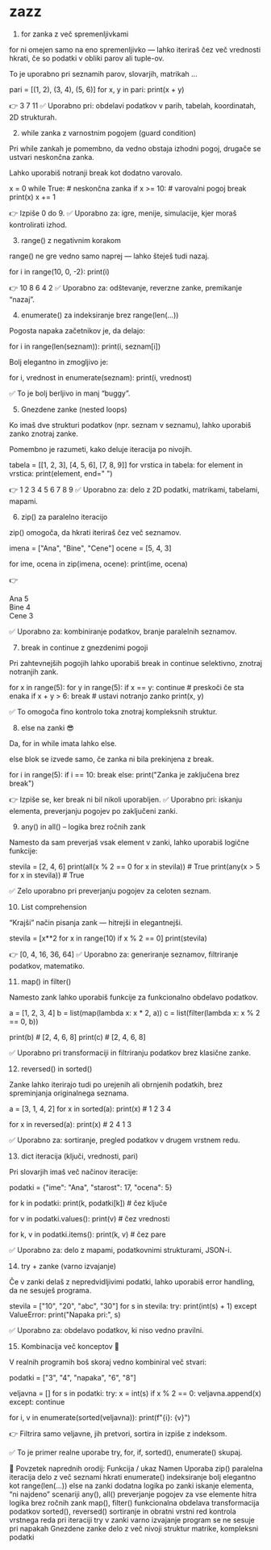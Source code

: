 # zazz
1. for zanka z več spremenljivkami

for ni omejen samo na eno spremenljivko — lahko iteriraš čez več vrednosti hkrati, če so podatki v obliki parov ali tuple-ov.

To je uporabno pri seznamih parov, slovarjih, matrikah …

pari = [(1, 2), (3, 4), (5, 6)]
for x, y in pari:
    print(x + y)


👉 3 7 11
✅ Uporabno pri: obdelavi podatkov v parih, tabelah, koordinatah, 2D strukturah.

2. while zanka z varnostnim pogojem (guard condition)

Pri while zankah je pomembno, da vedno obstaja izhodni pogoj, drugače se ustvari neskončna zanka.

Lahko uporabiš notranji break kot dodatno varovalo.

x = 0
while True:  # neskončna zanka
    if x >= 10:  # varovalni pogoj
        break
    print(x)
    x += 1


👉 Izpiše 0 do 9.
✅ Uporabno za: igre, menije, simulacije, kjer moraš kontrolirati izhod.

3. range() z negativnim korakom

range() ne gre vedno samo naprej — lahko šteješ tudi nazaj.

for i in range(10, 0, -2):
    print(i)


👉 10 8 6 4 2
✅ Uporabno za: odštevanje, reverzne zanke, premikanje “nazaj”.

4. enumerate() za indeksiranje brez range(len(...))

Pogosta napaka začetnikov je, da delajo:

for i in range(len(seznam)):
    print(i, seznam[i])


Bolj elegantno in zmogljivo je:

for i, vrednost in enumerate(seznam):
    print(i, vrednost)


✅ To je bolj berljivo in manj “buggy”.

5. Gnezdene zanke (nested loops)

Ko imaš dve strukturi podatkov (npr. seznam v seznamu), lahko uporabiš zanko znotraj zanke.

Pomembno je razumeti, kako deluje iteracija po nivojih.

tabela = [[1, 2, 3], [4, 5, 6], [7, 8, 9]]
for vrstica in tabela:
    for element in vrstica:
        print(element, end=" ")


👉 1 2 3 4 5 6 7 8 9
✅ Uporabno za: delo z 2D podatki, matrikami, tabelami, mapami.

6. zip() za paralelno iteracijo

zip() omogoča, da hkrati iteriraš čez več seznamov.

imena = ["Ana", "Bine", "Cene"]
ocene = [5, 4, 3]

for ime, ocena in zip(imena, ocene):
    print(ime, ocena)


👉

Ana 5  
Bine 4  
Cene 3


✅ Uporabno za: kombiniranje podatkov, branje paralelnih seznamov.

7. break in continue z gnezdenimi pogoji

Pri zahtevnejših pogojih lahko uporabiš break in continue selektivno, znotraj notranjih zank.

for x in range(5):
    for y in range(5):
        if x == y:
            continue  # preskoči če sta enaka
        if x + y > 6:
            break     # ustavi notranjo zanko
        print(x, y)


✅ To omogoča fino kontrolo toka znotraj kompleksnih struktur.

8. else na zanki 😎

Da, for in while imata lahko else.

else blok se izvede samo, če zanka ni bila prekinjena z break.

for i in range(5):
    if i == 10:
        break
else:
    print("Zanka je zaključena brez break")


👉 Izpiše se, ker break ni bil nikoli uporabljen.
✅ Uporabno pri: iskanju elementa, preverjanju pogojev po zaključeni zanki.

9. any() in all() – logika brez ročnih zank

Namesto da sam preverjaš vsak element v zanki, lahko uporabiš logične funkcije:

stevila = [2, 4, 6]
print(all(x % 2 == 0 for x in stevila))  # True
print(any(x > 5 for x in stevila))       # True


✅ Zelo uporabno pri preverjanju pogojev za celoten seznam.

10. List comprehension

“Krajši” način pisanja zank — hitrejši in elegantnejši.

stevila = [x**2 for x in range(10) if x % 2 == 0]
print(stevila)


👉 [0, 4, 16, 36, 64]
✅ Uporabno za: generiranje seznamov, filtriranje podatkov, matematiko.

11. map() in filter()

Namesto zank lahko uporabiš funkcije za funkcionalno obdelavo podatkov.

a = [1, 2, 3, 4]
b = list(map(lambda x: x * 2, a))
c = list(filter(lambda x: x % 2 == 0, b))

print(b)  # [2, 4, 6, 8]
print(c)  # [2, 4, 6, 8]


✅ Uporabno pri transformaciji in filtriranju podatkov brez klasične zanke.

12. reversed() in sorted()

Zanke lahko iterirajo tudi po urejenih ali obrnjenih podatkih, brez spreminjanja originalnega seznama.

a = [3, 1, 4, 2]
for x in sorted(a):
    print(x)  # 1 2 3 4

for x in reversed(a):
    print(x)  # 2 4 1 3


✅ Uporabno za: sortiranje, pregled podatkov v drugem vrstnem redu.

13. dict iteracija (ključi, vrednosti, pari)

Pri slovarjih imaš več načinov iteracije:

podatki = {"ime": "Ana", "starost": 17, "ocena": 5}

for k in podatki:
    print(k, podatki[k])            # čez ključe

for v in podatki.values():
    print(v)                        # čez vrednosti

for k, v in podatki.items():
    print(k, v)                     # čez pare


✅ Uporabno za: delo z mapami, podatkovnimi strukturami, JSON-i.

14. try + zanke (varno izvajanje)

Če v zanki delaš z nepredvidljivimi podatki, lahko uporabiš error handling, da ne sesuješ programa.

stevila = ["10", "20", "abc", "30"]
for s in stevila:
    try:
        print(int(s) + 1)
    except ValueError:
        print("Napaka pri:", s)


✅ Uporabno za: obdelavo podatkov, ki niso vedno pravilni.

15. Kombinacija več konceptov 💪

V realnih programih boš skoraj vedno kombiniral več stvari:

podatki = ["3", "4", "napaka", "6", "8"]

veljavna = []
for s in podatki:
    try:
        x = int(s)
        if x % 2 == 0:
            veljavna.append(x)
    except:
        continue

for i, v in enumerate(sorted(veljavna)):
    print(f"{i}: {v}")


👉 Filtrira samo veljavne, jih pretvori, sortira in izpiše z indeksom.

✅ To je primer realne uporabe try, for, if, sorted(), enumerate() skupaj.

📌 Povzetek naprednih orodij:
Funkcija / ukaz	Namen	Uporaba
zip()	paralelna iteracija	delo z več seznami hkrati
enumerate()	indeksiranje	bolj elegantno kot range(len(...))
else na zanki	dodatna logika po zanki	iskanje elementa, “ni najdeno” scenariji
any(), all()	preverjanje pogojev za vse elemente	hitra logika brez ročnih zank
map(), filter()	funkcionalna obdelava	transformacija podatkov
sorted(), reversed()	sortiranje in obratni vrstni red	kontrola vrstnega reda pri iteraciji
try v zanki	varno izvajanje	program se ne sesuje pri napakah
Gnezdene zanke	delo z več nivoji struktur	matrike, kompleksni podatki